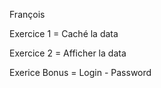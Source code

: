 François  

Exercice 1 = Caché la data  

Exercice 2 = Afficher la data  

Exerice Bonus = Login - Password
